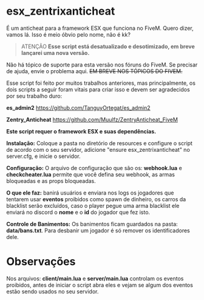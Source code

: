 # esx_zentrixanticheat
É um anticheat para a framework ESX que funciona no FiveM. Quero dizer, vamos lá. Isso é meio óbvio pelo nome, não é kk?

>ATENÇÃO
**Esse script está desatualizado e desotimizado, em breve lançarei uma nova versão.**

Não há tópico de suporte para esta versão nos fóruns do FiveM. Se precisar de ajuda, envie o problema aqui. 
~~EM BREVE NOS TÓPICOS DO FIVEM.~~

Esse script foi feito por muitos trabalhos anteriores, mas principalmente, os dois scripts a seguir foram vitais para criar isso e devem ser agradecidos por seu trabalho duro:

**es_admin2** https://github.com/TanguyOrtegat/es_admin2

**Zentry_Anticheat** https://github.com/Muulfz/ZentryAnticheat_FiveM

**Este script requer o framework ESX e suas dependências.**

**Instalação:** Coloque a pasta no diretório de resources e configure o script de acordo com o seu servidor, adicione "ensure esx_zentrixanticheat" no server.cfg, e inicie o servidor.

**Configuração:** O arquivo de configuração que são os: **webhook.lua** e **checkcheater.lua** permite que você defina seu webhook, as armas bloqueadas e as props bloqueadas.

**O que ele faz:** banirá usuários e enviara nos logs os jogadores que tentarem usar **eventos** proibidos como spawn de dinheiro, os carros da blacklist serão excluídos, caso o player pegue uma arma blacklist ele enviará no discord o **nome** e o **id** do jogador que fez isto. 

**Controle de Banimentos:** Os banimentos ficam guardados na pasta: **data/bans.txt**. Para desbanir um jogador é só remover os identificadores dele.

# Observações
Nos arquivos: **client/main.lua** e **server/main.lua** controlam os eventos proibidos, antes de iniciar o script abra eles e vejam se algum dos eventos estão sendo usados no seu servidor.
